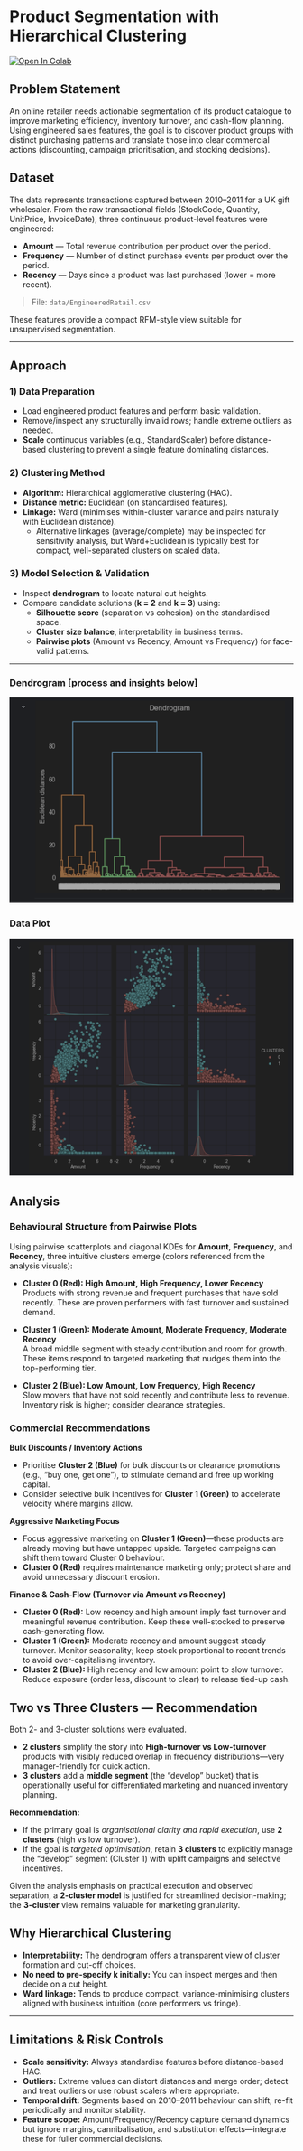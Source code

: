 # Product Segmentation with Hierarchical Clustering

[![Open In Colab](https://colab.research.google.com/assets/colab-badge.svg)](https://colab.research.google.com/github/kay102dev/product-hierachical-clustering/blob/main/notebooks/analysis.ipynb)

## Problem Statement
An online retailer needs actionable segmentation of its product catalogue to improve marketing efficiency, inventory turnover, and cash-flow planning. Using engineered sales features, the goal is to discover product groups with distinct purchasing patterns and translate those into clear commercial actions (discounting, campaign prioritisation, and stocking decisions).

## Dataset
The data represents transactions captured between 2010–2011 for a UK gift wholesaler. From the raw transactional fields (StockCode, Quantity, UnitPrice, InvoiceDate), three continuous product-level features were engineered:

- **Amount** — Total revenue contribution per product over the period.  
- **Frequency** — Number of distinct purchase events per product over the period.  
- **Recency** — Days since a product was last purchased (lower = more recent).

> File: `data/EngineeredRetail.csv`

These features provide a compact RFM-style view suitable for unsupervised segmentation.

-----------
## Approach

### 1) Data Preparation
- Load engineered product features and perform basic validation.
- Remove/inspect any structurally invalid rows; handle extreme outliers as needed.
- **Scale** continuous variables (e.g., StandardScaler) before distance-based clustering to prevent a single feature dominating distances.

### 2) Clustering Method
- **Algorithm:** Hierarchical agglomerative clustering (HAC).  
- **Distance metric:** Euclidean (on standardised features).  
- **Linkage:** Ward (minimises within-cluster variance and pairs naturally with Euclidean distance).  
  - Alternative linkages (average/complete) may be inspected for sensitivity analysis, but Ward+Euclidean is typically best for compact, well-separated clusters on scaled data.

### 3) Model Selection & Validation
- Inspect **dendrogram** to locate natural cut heights.
- Compare candidate solutions (**k = 2** and **k = 3**) using:
  - **Silhouette score** (separation vs cohesion) on the standardised space.
  - **Cluster size balance**, interpretability in business terms.
  - **Pairwise plots** (Amount vs Recency, Amount vs Frequency) for face-valid patterns.

------
### Dendrogram [process and insights below]

![img_1.png](img_1.png)
### Data Plot 

![img.png](img.png)

## Analysis

### Behavioural Structure from Pairwise Plots
Using pairwise scatterplots and diagonal KDEs for **Amount**, **Frequency**, and **Recency**, three intuitive clusters emerge (colors referenced from the analysis visuals):

- **Cluster 0 (Red): High Amount, High Frequency, Lower Recency**  
  Products with strong revenue and frequent purchases that have sold recently. These are proven performers with fast turnover and sustained demand.

- **Cluster 1 (Green): Moderate Amount, Moderate Frequency, Moderate Recency**  
  A broad middle segment with steady contribution and room for growth. These items respond to targeted marketing that nudges them into the top-performing tier.

- **Cluster 2 (Blue): Low Amount, Low Frequency, High Recency**  
  Slow movers that have not sold recently and contribute less to revenue. Inventory risk is higher; consider clearance strategies.

### Commercial Recommendations

**Bulk Discounts / Inventory Actions**
- Prioritise **Cluster 2 (Blue)** for bulk discounts or clearance promotions (e.g., “buy one, get one”), to stimulate demand and free up working capital.
- Consider selective bulk incentives for **Cluster 1 (Green)** to accelerate velocity where margins allow.

**Aggressive Marketing Focus**
- Focus aggressive marketing on **Cluster 1 (Green)**—these products are already moving but have untapped upside. Targeted campaigns can shift them toward Cluster 0 behaviour.
- **Cluster 0 (Red)** requires maintenance marketing only; protect share and avoid unnecessary discount erosion.

**Finance & Cash-Flow (Turnover via Amount vs Recency)**
- **Cluster 0 (Red):** Low recency and high amount imply fast turnover and meaningful revenue contribution. Keep these well-stocked to preserve cash-generating flow.  
- **Cluster 1 (Green):** Moderate recency and amount suggest steady turnover. Monitor seasonality; keep stock proportional to recent trends to avoid over-capitalising inventory.  
- **Cluster 2 (Blue):** High recency and low amount point to slow turnover. Reduce exposure (order less, discount to clear) to release tied-up cash.

## Two vs Three Clusters — Recommendation
Both 2- and 3-cluster solutions were evaluated.  
- **2 clusters** simplify the story into **High-turnover vs Low-turnover** products with visibly reduced overlap in frequency distributions—very manager-friendly for quick action.  
- **3 clusters** add a **middle segment** (the “develop” bucket) that is operationally useful for differentiated marketing and nuanced inventory planning.

**Recommendation:**  
- If the primary goal is *organisational clarity and rapid execution*, use **2 clusters** (high vs low turnover).  
- If the goal is *targeted optimisation*, retain **3 clusters** to explicitly manage the “develop” segment (Cluster 1) with uplift campaigns and selective incentives.

Given the analysis emphasis on practical execution and observed separation, a **2-cluster model** is justified for streamlined decision-making; the **3-cluster** view remains valuable for marketing granularity.

## Why Hierarchical Clustering
- **Interpretability:** The dendrogram offers a transparent view of cluster formation and cut-off choices.  
- **No need to pre-specify k initially:** You can inspect merges and then decide on a cut height.  
- **Ward linkage:** Tends to produce compact, variance-minimising clusters aligned with business intuition (core performers vs fringe).  

-----------

## Limitations & Risk Controls
- **Scale sensitivity:** Always standardise features before distance-based HAC.  
- **Outliers:** Extreme values can distort distances and merge order; detect and treat outliers or use robust scalers where appropriate.  
- **Temporal drift:** Segments based on 2010–2011 behaviour can shift; re-fit periodically and monitor stability.  
- **Feature scope:** Amount/Frequency/Recency capture demand dynamics but ignore margins, cannibalisation, and substitution effects—integrate these for fuller commercial decisions.
